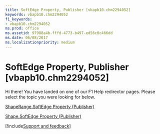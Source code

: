 ```yaml
---
title: SoftEdge Property, Publisher [vbapb10.chm2294052]
keywords: vbapb10.chm2294052
f1_keywords:
- vbapb10.chm2294052
ms.prod: office
ms.assetid: 97988a4b-fffd-4773-b497-ed56c0c466dd
ms.date: 06/08/2017
ms.localizationpriority: medium
---
```



# SoftEdge Property, Publisher [vbapb10.chm2294052]

Hi there! You have landed on one of our F1 Help redirector pages. Please select the topic you were looking for below.

[ShapeRange.SoftEdge Property (Publisher)](https://msdn.microsoft.com/library/fd8006a9-91f8-6aeb-fa20-d5847122d14f%28Office.15%29.aspx)

[Shape.SoftEdge Property (Publisher)](https://msdn.microsoft.com/library/1bbb441e-314d-30d6-bae7-f96f81224dd9%28Office.15%29.aspx)

[!include[Support and feedback](~/includes/feedback-boilerplate.md)]